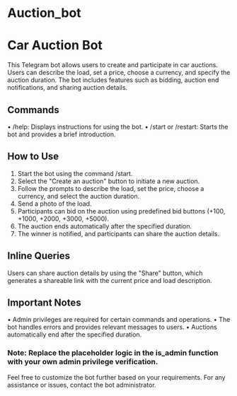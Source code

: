 # Auction_bot
# Car Auction Bot
This Telegram bot allows users to create and participate in car auctions. Users can describe the load, set a price, choose a currency, and specify the auction duration. The bot includes features such as bidding, auction end notifications, and sharing auction details.
## Commands
•	/help: Displays instructions for using the bot.
•	/start or /restart: Starts the bot and provides a brief introduction.
## How to Use
1.	Start the bot using the command /start.
2.	Select the "Create an auction" button to initiate a new auction.
3.	Follow the prompts to describe the load, set the price, choose a currency, and select the auction duration.
4.	Send a photo of the load.
5.	Participants can bid on the auction using predefined bid buttons (+100, +1000, +2000, +3000, +5000).
6.	The auction ends automatically after the specified duration.
7.	The winner is notified, and participants can share the auction details.
## Inline Queries
Users can share auction details by using the "Share" button, which generates a shareable link with the current price and load description.
## Important Notes
•	Admin privileges are required for certain commands and operations.
•	The bot handles errors and provides relevant messages to users.
•	Auctions automatically end after the specified duration.
### Note: Replace the placeholder logic in the is_admin function with your own admin privilege verification.
Feel free to customize the bot further based on your requirements. For any assistance or issues, contact the bot administrator.

